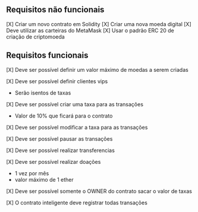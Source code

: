 ## Requisitos não funcionais
[X] Criar um novo contrato em Solidity
[X] Criar uma nova moeda digital
[X] Deve utilizar as carteiras do MetaMask
[X] Usar o padrão ERC 20 de criação de criptomoeda

## Requisitos funcionais
[X] Deve ser possível definir um valor máximo de moedas a serem criadas

[X] Deve ser possível definir clientes vips
  * Serão isentos de taxas

[X] Deve ser possível criar uma taxa para as transações
  * Valor de 10% que ficará para o contrato

[X] Deve ser possível modificar a taxa para as transações

[X] Deve ser possível pausar as transações

[X] Deve ser possível realizar transferencias

[X] Deve ser possível realizar doações
  * 1 vez por mês
  * valor máximo de 1 ether

[X] Deve ser possível somente o OWNER do contrato sacar o valor de taxas

[X] O contrato inteligente deve registrar todas transações
